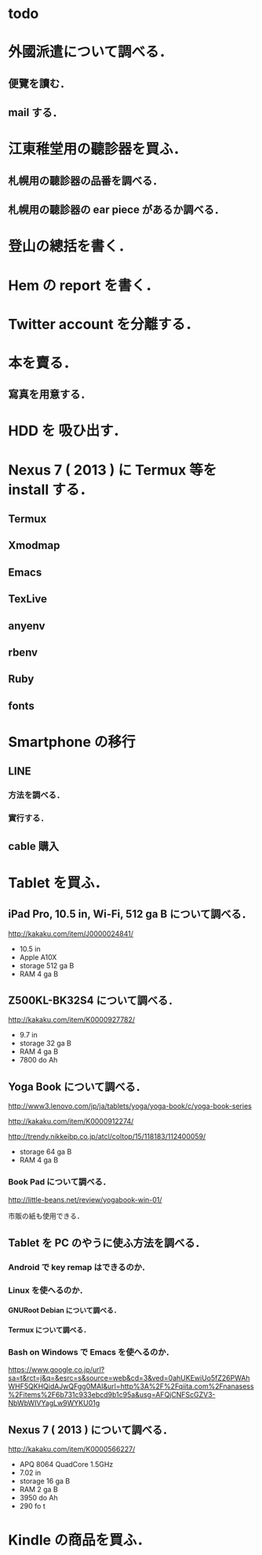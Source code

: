 todo
===

# 外國派遣について調べる．

## 便覽を讀む．

## mail する．

# 江東稚堂用の聽診器を買ふ．

## 札幌用の聽診器の品番を調べる．

## 札幌用の聽診器の ear piece があるか調べる．

# 登山の總括を書く．

# Hem の report を書く．

# Twitter account を分離する．

# 本を賣る．

## 寫真を用意する．

# HDD を 吸ひ出す．


# Nexus 7 ( 2013 ) に Termux 等を install する．

## Termux

## Xmodmap

## Emacs

## TexLive

## anyenv

## rbenv

## Ruby

## fonts

# Smartphone の移行

## LINE

### 方法を調べる．

### 實行する．


## cable 購入


# Tablet を買ふ．

## iPad Pro, 10.5 in, Wi-Fi, 512 ga B について調べる．

http://kakaku.com/item/J0000024841/

- 10.5 in
- Apple A10X
- storage 512 ga B
- RAM 4 ga B

## Z500KL-BK32S4 について調べる．

http://kakaku.com/item/K0000927782/

- 9.7 in
- storage 32 ga B
- RAM 4 ga B
- 7800 do Ah

## Yoga Book について調べる．

http://www3.lenovo.com/jp/ja/tablets/yoga/yoga-book/c/yoga-book-series

http://kakaku.com/item/K0000912274/

http://trendy.nikkeibp.co.jp/atcl/coltop/15/118183/112400059/

- storage 64 ga B
- RAM 4 ga B

### Book Pad について調べる．

http://little-beans.net/review/yogabook-win-01/

市販の紙も使用できる．

## Tablet を PC のやうに使ふ方法を調べる．

### Android で key remap はできるのか．

### Linux を使へるのか．

#### GNURoot Debian について調べる．

#### Termux について調べる．

### Bash on Windows で Emacs を使へるのか．

https://www.google.co.jp/url?sa=t&rct=j&q=&esrc=s&source=web&cd=3&ved=0ahUKEwiUo5fZ26PWAhWHF5QKHQidAJwQFgg0MAI&url=http%3A%2F%2Fqiita.com%2Fnanasess%2Fitems%2F6b731c933ebcd9b1c95a&usg=AFQjCNFScGZV3-NbWbWIVYagLw9WYKU01g

## Nexus 7 ( 2013 ) について調べる．

http://kakaku.com/item/K0000566227/

- APQ 8064 QuadCore 1.5GHz
- 7.02 in
- storage 16 ga B
- RAM 2 ga B
- 3950 do Ah
- 290 fo t

# Kindle の商品を買ふ．

